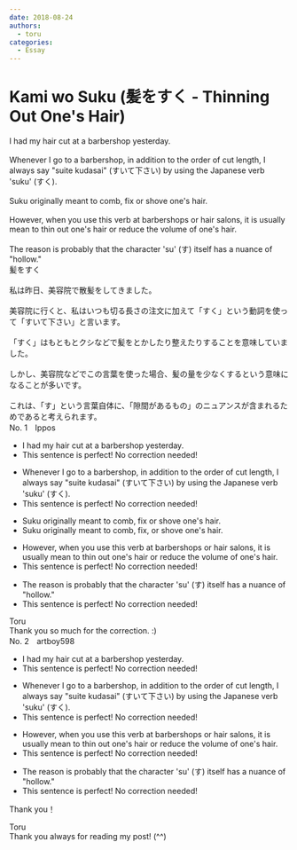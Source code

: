 ```yaml
---
date: 2018-08-24
authors:
  - toru
categories:
  - Essay
---
```


<h1 id="subject_show">Kami wo Suku (髪をすく - Thinning Out One's Hair)</h1>
<div class="date" hidden>Aug 24, 2018 11:12</div>
<div id="post"><div id="body_show_ori">
I had my hair cut at a barbershop yesterday.<br/><br/>Whenever I go to a barbershop, in addition to the order of cut length, I always say "suite kudasai" (すいて下さい) by using the Japanese verb 'suku' (すく).<br/><br/>Suku originally meant to comb, fix or shove one's hair.<br/><br/>However, when you use this verb at barbershops or hair salons, it is usually mean to thin out one's hair or reduce the volume of one's hair.<br/><br/>The reason is probably that the character 'su' (す) itself has a nuance of "hollow."
</div></div>

<!-- more -->

<div id="post_ja"><div id="body_show_mo">
髪をすく<br/><br/>私は昨日、美容院で散髪をしてきました。<br/><br/>美容院に行くと、私はいつも切る長さの注文に加えて「すく」という動詞を使って「すいて下さい」と言います。<br/><br/>「すく」はもともとクシなどで髪をとかしたり整えたりすることを意味していました。<br/><br/>しかし、美容院などでこの言葉を使った場合、髪の量を少なくするという意味になることが多いです。<br/><br/>これは、「す」という言葉自体に、「隙間があるもの」のニュアンスが含まれるためであると考えられます。
</div></div>
<div id="block"><div class="first_name"> No. 1　<span class="just_name">Ippos</span></div><div id="block2">
<ul class="correction_field">
<li class="incorrect">I had my hair cut at a barbershop yesterday.</li>
<li class="corrected perfect">This sentence is perfect! No correction needed!</li>
</ul>
<ul class="correction_field">
<li class="incorrect">Whenever I go to a barbershop, in addition to the order of cut length, I always say "suite kudasai" (すいて下さい) by using the Japanese verb 'suku' (すく).</li>
<li class="corrected perfect">This sentence is perfect! No correction needed!</li>
</ul>
<ul class="correction_field">
<li class="incorrect">Suku originally meant to comb, fix or shove one's hair.</li>
<li class="corrected correct">
Suku originally meant to comb, fix<span class="f_red">,</span> or shove one's hair.
</li>
</ul>
<ul class="correction_field">
<li class="incorrect">However, when you use this verb at barbershops or hair salons, it is usually mean to thin out one's hair or reduce the volume of one's hair.</li>
<li class="corrected perfect">This sentence is perfect! No correction needed!</li>
</ul>
<ul class="correction_field">
<li class="incorrect">The reason is probably that the character 'su' (す) itself has a nuance of "hollow."</li>
<li class="corrected perfect">This sentence is perfect! No correction needed!</li>
</ul>
</div><div class="name"><span class="just_name">Toru</span><br>
Thank you so much for the correction. :)
</div>
</div>
<div id="block"><div class="first_name"> No. 2　<span class="just_name">artboy598</span></div><div id="block2">
<ul class="correction_field">
<li class="incorrect">I had my hair cut at a barbershop yesterday.</li>
<li class="corrected perfect">This sentence is perfect! No correction needed!</li>
</ul>
<ul class="correction_field">
<li class="incorrect">Whenever I go to a barbershop, in addition to the order of cut length, I always say "suite kudasai" (すいて下さい) by using the Japanese verb 'suku' (すく).</li>
<li class="corrected perfect">This sentence is perfect! No correction needed!</li>
</ul>
<ul class="correction_field">
<li class="incorrect">However, when you use this verb at barbershops or hair salons, it is usually mean to thin out one's hair or reduce the volume of one's hair.</li>
<li class="corrected perfect">This sentence is perfect! No correction needed!</li>
</ul>
<ul class="correction_field">
<li class="incorrect">The reason is probably that the character 'su' (す) itself has a nuance of "hollow."</li>
<li class="corrected perfect">This sentence is perfect! No correction needed!</li>
</ul>
<p class="comment_small">
 Thank you！
</p>

</div><div class="name"><span class="just_name">Toru</span><br>
Thank you always for reading my post! (^^)
</div>
</div>
